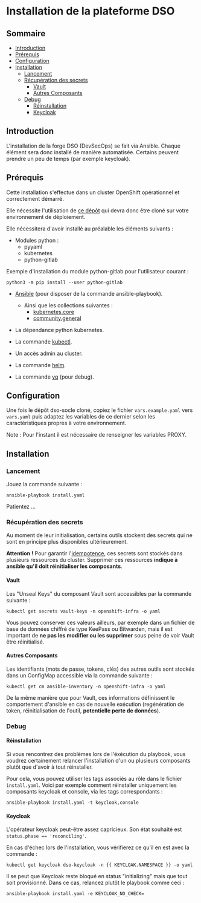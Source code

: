 # Installation de la plateforme DSO

## Sommaire
- [Introduction](#introduction)
- [Prérequis](#prérequis)
- [Configuration](#configuration)
- [Installation](#installation)
  - [Lancement](#lancement)
  - [Récupération des secrets](#récupération-des-secrets)
    - [Vault](#vault)
    - [Autres Composants](#autres-composants)
  - [Debug](#debug)
    - [Réinstallation](#réinstallation)
    - [Keycloak](#keycloak)

## Introduction

L'installation de la forge DSO (DevSecOps) se fait via Ansible. Chaque élément sera donc installé de manière automatisée. Certains peuvent prendre un peu de temps (par exemple keycloak).

## Prérequis

Cette installation s'effectue dans un cluster OpenShift opérationnel et correctement démarré.

Elle nécessite l'utilisation de [ce dépôt](https://github.com/dnum-mi/dso-socle) qui devra donc être cloné sur votre environnement de déploiement.

Elle nécessitera d'avoir installé au préalable les éléments suivants :

- Modules python :
  - pyyaml
  - kubernetes
  - python-gitlab

Exemple d'installation du module python-gitlab pour l'utilisateur courant :

```python3 -m pip install --user python-gitlab```

- [Ansible](https://docs.ansible.com/ansible/latest/installation_guide/intro_installation.html) (pour disposer de la commande ansible-playbook).
  
  - Ainsi que les collections suivantes :
    - [kubernetes.core](https://github.com/ansible-collections/kubernetes.core)
    - [community.general](https://github.com/ansible-collections/community.general)

- La dépendance python kubernetes.

- La commande [kubectl](https://kubernetes.io/docs/tasks/tools/install-kubectl-linux/).

- Un accès admin au cluster.

- La commande [helm](https://helm.sh/docs/intro/install/).

- La commande [yq](https://github.com/mikefarah/yq/#install) (pour debug).

## Configuration

Une fois le dépôt dso-socle cloné, copiez le fichier `vars.example.yaml` vers `vars.yaml` puis adaptez les variables de ce dernier selon les caractéristiques propres à votre environnement.

Note : Pour l'instant il est nécessaire de renseigner les variables PROXY.

## Installation

### Lancement
Jouez la commande suivante :

```ansible-playbook install.yaml```

Patientez …

### Récupération des secrets
Au moment de leur initialisation, certains outils stockent des secrets qui ne sont en principe plus disponibles ultérieurement.

**Attention !** Pour garantir l'[idempotence](https://fr.wikipedia.org/wiki/Idempotence), ces secrets sont stockés dans plusieurs ressources du cluster. Supprimer ces ressources **indique à ansible qu'il doit réinitialiser les composants**.

#### Vault
Les "Unseal Keys" du composant Vault sont accessibles par la commande suivante :

```kubectl get secrets vault-keys -n openshift-infra -o yaml```

Vous pouvez conserver ces valeurs ailleurs, par exemple dans un fichier de base de données chiffré de type KeePass ou Bitwarden, mais il est important de **ne pas les modifier ou les supprimer** sous peine de voir Vault être réinitialisé.

#### Autres Composants
Les identifiants (mots de passe, tokens, clés) des autres outils sont stockés dans un ConfigMap accessible via la commande suivante :

```kubectl get cm ansible-inventory -n openshift-infra -o yaml```

De la même manière que pour Vault, ces informations définissent le comportement d'ansible en cas de nouvelle exécution (regénération de token, réinitialisation de l'outil, **potentielle perte de données**).

### Debug
#### Réinstallation
Si vous rencontrez des problèmes lors de l'éxécution du playbook, vous voudrez certainement relancer l'installation d'un ou plusieurs composants plutôt que d'avoir à tout réinstaller.

Pour cela, vous pouvez utiliser les tags associés au rôle dans le fichier `install.yaml`. Voici par exemple comment réinstaller uniquement les composants keycloak et console, via les tags correspondants :

```ansible-playbook install.yaml -t keycloak,console```

#### Keycloak
L'opérateur keycloak peut-être assez capricieux. Son état souhaité est `status.phase == 'reconciling'`.

En cas d'échec lors de l'installation, vous vérifierez ce qu'il en est avec la commande :

```kubectl get keycloak dso-keycloak -n {{ KEYCLOAK.NAMESPACE }} -o yaml```

Il se peut que Keycloak reste bloqué en status "initializing" mais que tout soit provisionné. Dans ce cas, relancez plutôt le playbook comme ceci :

```ansible-playbook install.yaml -e KEYCLOAK_NO_CHECK=```

